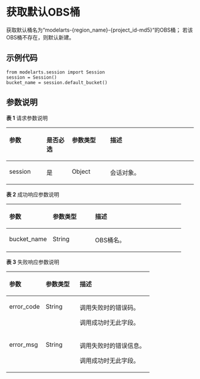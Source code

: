 # 获取默认OBS桶<a name="modelarts_04_0213"></a>

获取默认桶名为“modelarts-\{region\_name\}-\{project\_id-md5\}“的OBS桶； 若该OBS桶不存在，则默认新建。

## 示例代码<a name="zh-cn_topic_0173854964_section20261580353"></a>

```
from modelarts.session import Session
session = Session()
bucket_name = session.default_bucket()
```

## 参数说明<a name="zh-cn_topic_0173854964_section19871227372"></a>

**表 1**  请求参数说明

<a name="zh-cn_topic_0173854964_table155461191218"></a>
<table><thead align="left"><tr id="zh-cn_topic_0173854964_row254817912212"><th class="cellrowborder" valign="top" width="19.87%" id="mcps1.2.5.1.1"><p id="zh-cn_topic_0173854964_p12549899214"><a name="zh-cn_topic_0173854964_p12549899214"></a><a name="zh-cn_topic_0173854964_p12549899214"></a>参数</p>
</th>
<th class="cellrowborder" valign="top" width="13.540000000000003%" id="mcps1.2.5.1.2"><p id="zh-cn_topic_0173854964_p3552101193813"><a name="zh-cn_topic_0173854964_p3552101193813"></a><a name="zh-cn_topic_0173854964_p3552101193813"></a>是否必选</p>
</th>
<th class="cellrowborder" valign="top" width="20.400000000000002%" id="mcps1.2.5.1.3"><p id="zh-cn_topic_0173854964_p1755169172118"><a name="zh-cn_topic_0173854964_p1755169172118"></a><a name="zh-cn_topic_0173854964_p1755169172118"></a>参数类型</p>
</th>
<th class="cellrowborder" valign="top" width="46.190000000000005%" id="mcps1.2.5.1.4"><p id="zh-cn_topic_0173854964_p55521998211"><a name="zh-cn_topic_0173854964_p55521998211"></a><a name="zh-cn_topic_0173854964_p55521998211"></a>描述</p>
</th>
</tr>
</thead>
<tbody><tr id="zh-cn_topic_0173854964_row8893215413"><td class="cellrowborder" valign="top" width="19.87%" headers="mcps1.2.5.1.1 "><p id="zh-cn_topic_0173854964_p6891421842"><a name="zh-cn_topic_0173854964_p6891421842"></a><a name="zh-cn_topic_0173854964_p6891421842"></a>session</p>
</td>
<td class="cellrowborder" valign="top" width="13.540000000000003%" headers="mcps1.2.5.1.2 "><p id="zh-cn_topic_0173854964_p68972047"><a name="zh-cn_topic_0173854964_p68972047"></a><a name="zh-cn_topic_0173854964_p68972047"></a>是</p>
</td>
<td class="cellrowborder" valign="top" width="20.400000000000002%" headers="mcps1.2.5.1.3 "><p id="zh-cn_topic_0173854964_p158912219419"><a name="zh-cn_topic_0173854964_p158912219419"></a><a name="zh-cn_topic_0173854964_p158912219419"></a>Object</p>
</td>
<td class="cellrowborder" valign="top" width="46.190000000000005%" headers="mcps1.2.5.1.4 "><p id="zh-cn_topic_0173854964_p1689152543"><a name="zh-cn_topic_0173854964_p1689152543"></a><a name="zh-cn_topic_0173854964_p1689152543"></a>会话对象。</p>
</td>
</tr>
</tbody>
</table>

**表 2**  成功响应参数说明

<a name="zh-cn_topic_0173854964_table973120224596"></a>
<table><thead align="left"><tr id="zh-cn_topic_0173854964_row2731522195910"><th class="cellrowborder" valign="top" width="24.91249124912491%" id="mcps1.2.4.1.1"><p id="zh-cn_topic_0173854964_p57306225598"><a name="zh-cn_topic_0173854964_p57306225598"></a><a name="zh-cn_topic_0173854964_p57306225598"></a>参数</p>
</th>
<th class="cellrowborder" valign="top" width="24.21242124212421%" id="mcps1.2.4.1.2"><p id="zh-cn_topic_0173854964_p117308225593"><a name="zh-cn_topic_0173854964_p117308225593"></a><a name="zh-cn_topic_0173854964_p117308225593"></a>参数类型</p>
</th>
<th class="cellrowborder" valign="top" width="50.87508750875088%" id="mcps1.2.4.1.3"><p id="zh-cn_topic_0173854964_p2730132255915"><a name="zh-cn_topic_0173854964_p2730132255915"></a><a name="zh-cn_topic_0173854964_p2730132255915"></a>描述</p>
</th>
</tr>
</thead>
<tbody><tr id="zh-cn_topic_0173854964_row1873172215912"><td class="cellrowborder" valign="top" width="24.91249124912491%" headers="mcps1.2.4.1.1 "><p id="zh-cn_topic_0173854964_p4731322145919"><a name="zh-cn_topic_0173854964_p4731322145919"></a><a name="zh-cn_topic_0173854964_p4731322145919"></a>bucket_name</p>
</td>
<td class="cellrowborder" valign="top" width="24.21242124212421%" headers="mcps1.2.4.1.2 "><p id="zh-cn_topic_0173854964_p117311922115916"><a name="zh-cn_topic_0173854964_p117311922115916"></a><a name="zh-cn_topic_0173854964_p117311922115916"></a>String</p>
</td>
<td class="cellrowborder" valign="top" width="50.87508750875088%" headers="mcps1.2.4.1.3 "><p id="zh-cn_topic_0173854964_p6731182225914"><a name="zh-cn_topic_0173854964_p6731182225914"></a><a name="zh-cn_topic_0173854964_p6731182225914"></a>OBS桶名。</p>
</td>
</tr>
</tbody>
</table>

**表 3**  失败响应参数说明

<a name="zh-cn_topic_0173854964_table55928961173927"></a>
<table><thead align="left"><tr id="zh-cn_topic_0173854964_row40618446173927"><th class="cellrowborder" valign="top" width="25.490000000000002%" id="mcps1.2.4.1.1"><p id="zh-cn_topic_0173854964_p1631242217407"><a name="zh-cn_topic_0173854964_p1631242217407"></a><a name="zh-cn_topic_0173854964_p1631242217407"></a>参数</p>
</th>
<th class="cellrowborder" valign="top" width="23.72%" id="mcps1.2.4.1.2"><p id="zh-cn_topic_0173854964_p5427574117407"><a name="zh-cn_topic_0173854964_p5427574117407"></a><a name="zh-cn_topic_0173854964_p5427574117407"></a>参数类型</p>
</th>
<th class="cellrowborder" valign="top" width="50.79%" id="mcps1.2.4.1.3"><p id="zh-cn_topic_0173854964_p12364118914"><a name="zh-cn_topic_0173854964_p12364118914"></a><a name="zh-cn_topic_0173854964_p12364118914"></a>描述</p>
</th>
</tr>
</thead>
<tbody><tr id="zh-cn_topic_0173854964_row11062410173927"><td class="cellrowborder" valign="top" width="25.490000000000002%" headers="mcps1.2.4.1.1 "><p id="zh-cn_topic_0173854964_p688954611624"><a name="zh-cn_topic_0173854964_p688954611624"></a><a name="zh-cn_topic_0173854964_p688954611624"></a>error_code</p>
</td>
<td class="cellrowborder" valign="top" width="23.72%" headers="mcps1.2.4.1.2 "><p id="zh-cn_topic_0173854964_p3804851211624"><a name="zh-cn_topic_0173854964_p3804851211624"></a><a name="zh-cn_topic_0173854964_p3804851211624"></a>String</p>
</td>
<td class="cellrowborder" valign="top" width="50.79%" headers="mcps1.2.4.1.3 "><p id="zh-cn_topic_0173854964_p156551524172412"><a name="zh-cn_topic_0173854964_p156551524172412"></a><a name="zh-cn_topic_0173854964_p156551524172412"></a>调用失败时的错误码。</p>
<p id="zh-cn_topic_0173854964_p6203060911624"><a name="zh-cn_topic_0173854964_p6203060911624"></a><a name="zh-cn_topic_0173854964_p6203060911624"></a>调用成功时无此字段。</p>
</td>
</tr>
<tr id="zh-cn_topic_0173854964_row52351653173927"><td class="cellrowborder" valign="top" width="25.490000000000002%" headers="mcps1.2.4.1.1 "><p id="zh-cn_topic_0173854964_p4368550411624"><a name="zh-cn_topic_0173854964_p4368550411624"></a><a name="zh-cn_topic_0173854964_p4368550411624"></a>error_msg</p>
</td>
<td class="cellrowborder" valign="top" width="23.72%" headers="mcps1.2.4.1.2 "><p id="zh-cn_topic_0173854964_p6574380911624"><a name="zh-cn_topic_0173854964_p6574380911624"></a><a name="zh-cn_topic_0173854964_p6574380911624"></a>String</p>
</td>
<td class="cellrowborder" valign="top" width="50.79%" headers="mcps1.2.4.1.3 "><p id="zh-cn_topic_0173854964_p1277593619"><a name="zh-cn_topic_0173854964_p1277593619"></a><a name="zh-cn_topic_0173854964_p1277593619"></a>调用失败时的错误信息。</p>
<p id="zh-cn_topic_0173854964_p2364831411624"><a name="zh-cn_topic_0173854964_p2364831411624"></a><a name="zh-cn_topic_0173854964_p2364831411624"></a>调用成功时无此字段。</p>
</td>
</tr>
</tbody>
</table>

